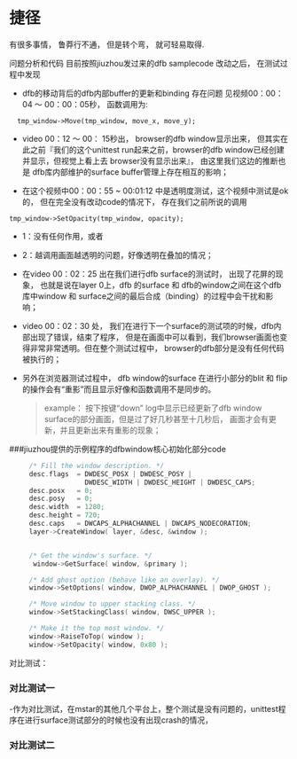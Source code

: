 # 捷径

有很多事情， 鲁莽行不通， 但是转个弯， 就可轻易取得.

问题分析和代码
目前按照jiuzhou发过来的dfb samplecode 改动之后， 在测试过程中发现
- dfb的移动背后的dfb内部buffer的更新和binding 存在问题 见视频00：00：04 ～ 00：00：05秒， 函数调用为:
```
  tmp_window->Move(tmp_window, move_x, move_y);
```

- video 00：12 ～ 00： 15秒出， browser的dfb window显示出来， 但其实在此之前『我们的这个unittest run起来之前，browser的dfb window已经创建并显示，但视觉上看上去 browser没有显示出来』， 由这里我们这边的推断也是 dfb库内部维护的surface buffer管理上存在相互的影响；

- 在这个视频中00：00：55 ~ 00:01:12 中是透明度测试，这个视频中测试是ok的， 但在完全没有改动code的情况下， 存在我们之前所说的调用
```
tmp_window->SetOpacity(tmp_window, opacity);
```
  - 1：没有任何作用，或者
  - 2：越调用画面越透明的问题，好像透明在叠加的情况；
- 在video 00：02：25 出在我们进行dfb surface的测试时， 出现了花屏的现象， 也就是说在layer 0上，dfb 的surface 和 dfb的window之间在这个dfb库中window 和 surface之间的最后合成（binding）的过程中会干扰和影响；

- video 00：02：30 处， 我们在进行下一个surface的测试项的时候，dfb内部出现了错误，结束了程序， 但是在画面中可以看到，我们browser画面也变得非常非常透明。但在整个测试过程中， browser的dfb部分是没有任何代码被执行的；

- 另外在浏览器测试过程中， dfb window的surface 在进行小部分的blit 和 flip的操作会有“重影”而且显示好像和函数调用不是同步的。
  > example： 按下按键“down” log中显示已经更新了dfb window surface的部分画面，但是过了好几秒甚至十几秒后， 画面才会有更新，并且更新出来有重影的现象；

###jiuzhou提供的示例程序的dfbwindow核心初始化部分code
```c++
     /* Fill the window description. */
     desc.flags  = DWDESC_POSX | DWDESC_POSY |
                   DWDESC_WIDTH | DWDESC_HEIGHT | DWDESC_CAPS;
     desc.posx   = 0;
     desc.posy   = 0;
     desc.width  = 1280;
     desc.height = 720;
     desc.caps   = DWCAPS_ALPHACHANNEL | DWCAPS_NODECORATION;
     layer->CreateWindow( layer, &desc, &window );


     /* Get the window's surface. */
      window->GetSurface( window, &primary );

     /* Add ghost option (behave like an overlay). */
     window->SetOptions( window, DWOP_ALPHACHANNEL | DWOP_GHOST );

     /* Move window to upper stacking class. */
     window->SetStackingClass( window, DWSC_UPPER );

     /* Make it the top most window. */
     window->RaiseToTop( window );
     window->SetOpacity( window, 0x80 );

```

对比测试：
### 对比测试一
-作为对比测试，在mstar的其他几个平台上，整个测试是没有问题的，unittest程序在进行surface测试部分的时候也没有出现crash的情况，

### 对比测试二
